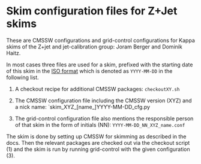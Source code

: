 Skim configuration files for Z+Jet skims
========================================

These are CMSSW configurations and grid-control configurations for Kappa skims
of the Z+jet and jet-calibration group: Joram Berger and Dominik Haitz.

In most cases three files are used for a skim, prefixed with the starting date
of this skim in the [ISO format](http://en.wikipedia.org/wiki/ISO_8601)
which is denoted as `YYYY-MM-DD` in the following list.

1. A checkout recipe for additional CMSSW packages:
`checkoutXY.sh`

2. The CMSSW configuration file including the CMSSW version (XYZ) and a nick name:
`skim_XYZ_[name_]YYYY-MM-DD_cfg.py

3. The grid-control configuration file also mentions the responsible person of that
skim in the form of initials (NN):
`YYYY-MM-DD_NN_XYZ_name.conf`

The skim is done by setting up CMSSW for skimming as described in the docs.
Then the relevant packages are checked out via the checkout script (1) and
the skim is run by running grid-control with the given configuration (3).